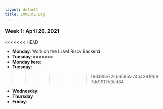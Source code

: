 ```yaml
---
layout: default
title: IMMERSE Log
---
```


### Week 1: April 26, 2021

<<<<<<< HEAD
* **Monday**: Work on the LLVM Riscv Backend
* **Tuesday**:
=======
* **Monday here**: 
* **Tuesday**: 
>>>>>>> f9dd95e72cb6595fa74a43919b97dc9917b3cd84
* **Wednesday**: 
* **Thursday**: 
* **Friday**: 

